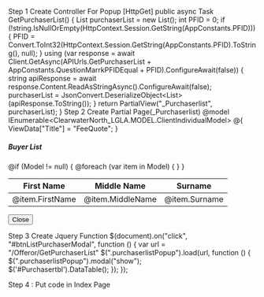 Step 1 Create Controller For Popup
[HttpGet]
 public async Task<IActionResult> GetPurchaserList()
 {
     List<ClientIndividualModel> purchaserList = new List<ClientIndividualModel>();
     int PFID = 0;
     if (!string.IsNullOrEmpty(HttpContext.Session.GetString(AppConstants.PFID)))
     {
         PFID = Convert.ToInt32(HttpContext.Session.GetString(AppConstants.PFID).ToString(), null);
     }
     using (var response = await Client.GetAsync(APIUrls.GetPurchaserList + AppConstants.QuestionMarrkPFIDEqual + PFID).ConfigureAwait(false))
     {
         string apiResponse = await response.Content.ReadAsStringAsync().ConfigureAwait(false);
         purchaserList = JsonConvert.DeserializeObject<List<ClientIndividualModel>>(apiResponse.ToString());
     }
     return PartialView("_Purchaserlist", purchaserList);
 }
Step 2 Create Partial Page(_Purchaserlist)
@model IEnumerable<ClearwaterNorth_LGLA.MODEL.ClientIndividualModel>
@{
    ViewData["Title"] = "FeeQuote";
}
<div class="modal-dialog modal-lg modal-dialog-centered">
    <!-- Modal content-->
    <div class="modal-content">
        <!-- <div class="modal-header"> -->
        <div class="modalHeaderFlex law-clerk-modal-header sticky-top">
            <div class="cstmHeader">
                <h5 class="modal-title dash-heading" id="exampleModalLabel1">Buyer List</h5>
            </div>
            <div class="closeModalBox" data-bs-dismiss="modal" aria-label="Close">
                <i class="fa-solid fa-xmark"></i>
            </div>
        </div>
        <!--modal closed-->
        <div class="modal-body p-0 modalwithDataTable">
            <div class="modal-Padding">
                <div class="datatable-main">
                    <div class="row">
                        <div class="col-xl-12 col-lg-12 col-md-12 col-sm-12 col-12">
                            <div class="datatable-section">
                                <table id="Purchasertbl" class="CUSTOM-DATA table table-striped table-hover nowrap" style="width: 100%;">
                                    <thead>
                                        <tr>
                                            <th hidden>Gender</th>
                                            <th>First Name</th>
                                            <th>Middle Name</th>
                                            <th>Surname</th>
                                        </tr>
                                    </thead>
                                    <tbody>
                                        @if (Model != null)
                                        {
                                            @foreach (var item in Model)
                                            {
                                                <tr style="cursor:pointer">
                                                    <td hidden>@item.Gender</td>
                                                    <td>@item.FirstName</td>
                                                    <td>@item.MiddleName</td>
                                                    <td>@item.Surname</td>
                                                </tr>
                                            }
                                        }
                                    </tbody>
                                </table>
                            </div>
                        </div>
                    </div>
                </div>
            </div>
            <!--data table end-->
        </div>
        <div class="d-flex flex-wrap justify-content-end pt-0 pb-2 px-2 modal-footer">
            <div class="select-btn pt-2">
                <button type="button" class="cancel me-2">
                    Close
                </button>
            </div>
        </div>
    </div>
</div>

<!--dashboard content end-->
<!--content wrapper end-->


Step 3 Create Jquery Function 
$(document).on("click", "#btnListPurchaserModal", function () {
    var url = "/Offeror/GetPurchaserList"
    $(".purchaserlistPopup").load(url, function () {
        $(".purchaserlistPopup").modal("show");      
        $('#Purchasertbl').DataTable();
    });
});  


Step 4 : Put code in Index Page
<div id="purchaserlist" class="modal purchaserlistPopup" role="dialog" tabindex="-1" aria-labelledby="gridSystemModalLabel" data-bs-backdrop="static" data-bs-keyboard="false">
</div>

